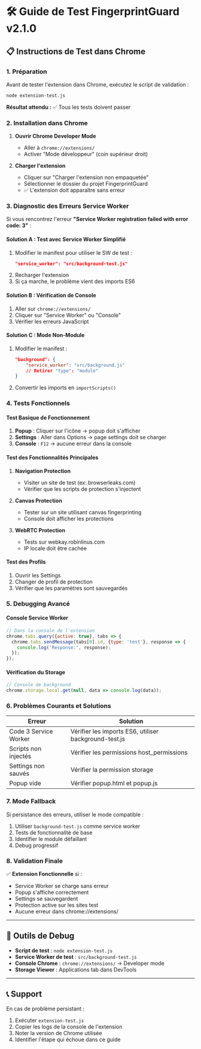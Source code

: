 # 🛠️ Guide de Test FingerprintGuard v2.1.0

## 📋 Instructions de Test dans Chrome

### 1. Préparation

Avant de tester l'extension dans Chrome, exécutez le script de validation :

```bash
node extension-test.js
```

**Résultat attendu :** ✅ Tous les tests doivent passer

### 2. Installation dans Chrome

1. **Ouvrir Chrome Developer Mode**
   - Aller à `chrome://extensions/`
   - Activer "Mode développeur" (coin supérieur droit)

2. **Charger l'extension**
   - Cliquer sur "Charger l'extension non empaquetée"
   - Sélectionner le dossier du projet FingerprintGuard
   - ✅ L'extension doit apparaître sans erreur

### 3. Diagnostic des Erreurs Service Worker

Si vous rencontrez l'erreur **"Service Worker registration failed with error code: 3"** :

#### Solution A : Test avec Service Worker Simplifié
1. Modifier le manifest pour utiliser le SW de test :
   ```json
   "service_worker": "src/background-test.js"
   ```
2. Recharger l'extension
3. Si ça marche, le problème vient des imports ES6

#### Solution B : Vérification de Console
1. Aller sur `chrome://extensions/`
2. Cliquer sur "Service Worker" ou "Console"
3. Vérifier les erreurs JavaScript

#### Solution C : Mode Non-Module
1. Modifier le manifest :
   ```json
   "background": {
       "service_worker": "src/background.js"
       // Retirer "type": "module"
   }
   ```
2. Convertir les imports en `importScripts()`

### 4. Tests Fonctionnels

#### Test Basique de Fonctionnement
1. **Popup** : Cliquer sur l'icône → popup doit s'afficher
2. **Settings** : Aller dans Options → page settings doit se charger
3. **Console** : `F12` → aucune erreur dans la console

#### Test des Fonctionnalités Principales
1. **Navigation Protection**
   - Visiter un site de test (ex: browserleaks.com)
   - Vérifier que les scripts de protection s'injectent
   
2. **Canvas Protection**
   - Tester sur un site utilisant canvas fingerprinting
   - Console doit afficher les protections

3. **WebRTC Protection**
   - Tests sur webkay.robinlinus.com
   - IP locale doit être cachée

#### Test des Profils
1. Ouvrir les Settings
2. Changer de profil de protection
3. Vérifier que les paramètres sont sauvegardés

### 5. Debugging Avancé

#### Console Service Worker
```javascript
// Dans la console de l'extension
chrome.tabs.query({active: true}, tabs => {
  chrome.tabs.sendMessage(tabs[0].id, {type: 'test'}, response => {
    console.log('Response:', response);
  });
});
```

#### Vérification du Storage
```javascript
// Console de background
chrome.storage.local.get(null, data => console.log(data));
```

### 6. Problèmes Courants et Solutions

| Erreur | Solution |
|--------|----------|
| Code 3 Service Worker | Vérifier les imports ES6, utiliser background-test.js |
| Scripts non injectés | Vérifier les permissions host_permissions |
| Settings non sauvés | Vérifier la permission storage |
| Popup vide | Vérifier popup.html et popup.js |

### 7. Mode Fallback

Si persistance des erreurs, utiliser le mode compatible :

1. Utiliser `background-test.js` comme service worker
2. Tests de fonctionnalité de base
3. Identifier le module défaillant
4. Debug progressif

### 8. Validation Finale

✅ **Extension Fonctionnelle** si :
- Service Worker se charge sans erreur
- Popup s'affiche correctement
- Settings se sauvegardent
- Protection active sur les sites test
- Aucune erreur dans chrome://extensions/

---

## 🔧 Outils de Debug

- **Script de test** : `node extension-test.js`
- **Service Worker de test** : `src/background-test.js`
- **Console Chrome** : `chrome://extensions/` → Developer mode
- **Storage Viewer** : Applications tab dans DevTools

---

## 📞 Support

En cas de problème persistant :
1. Exécuter `extension-test.js`
2. Copier les logs de la console de l'extension
3. Noter la version de Chrome utilisée
4. Identifier l'étape qui échoue dans ce guide